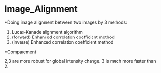 # Image_Alignment

*Doing image alignment between two images by 3 methods:

1. Lucas-Kanade alignment algorithm
2. (forward) Enhanced correlation coefficient method
3. (inverse) Enhanced correlation coefficient method


*Comparement

2,3 are more robust for global intensity change.
3 is much more faster than 2.
